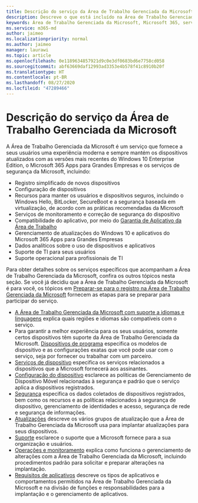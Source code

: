 ```yaml
---
title: Descrição do serviço da Área de Trabalho Gerenciada da Microsoft
description: Descreve o que está incluído na Área de Trabalho Gerenciada da Microsoft como um serviço
keywords: Área de Trabalho Gerenciada da Microsoft, Microsoft 365, serviço, documentação
ms.service: m365-md
author: jaimeo
ms.localizationpriority: normal
ms.author: jaimeo
manager: laurawi
ms.topic: article
ms.openlocfilehash: 0e1189634857921d9c0e3df0683bd6e7758cd058
ms.sourcegitcommit: abf63669daf12993ad3353e4b578f41c8910b20f
ms.translationtype: HT
ms.contentlocale: pt-BR
ms.lasthandoff: 08/27/2020
ms.locfileid: "47289466"
---
```

# <a name="microsoft-managed-desktop-service-description"></a>Descrição do serviço da Área de Trabalho Gerenciada da Microsoft

A Área de Trabalho Gerenciada da Microsoft é um serviço que fornece a seus usuários uma experiência moderna e sempre mantém os dispositivos atualizados com as versões mais recentes do Windows 10 Enterprise Edition, o Microsoft 365 Apps para Grandes Empresas e os serviços de segurança da Microsoft, incluindo:

- Registro simplificado de novos dispositivos
- Configuração de dispositivos
- Recursos para manter os usuários e dispositivos seguros, incluindo o Windows Hello, BitLocker, SecureBoot e a segurança baseada em virtualização, de acordo com as práticas recomendadas da Microsoft
- Serviços de monitoramento e correção de segurança do dispositivo
- Compatibilidade do aplicativo, por meio do [Garantia de Aplicativo da Área de Trabalho](https://docs.microsoft.com/fasttrack/win-10-desktop-app-assure)
- Gerenciamento de atualizações do Windows 10 e aplicativos do Microsoft 365 Apps para Grandes Empresas
- Dados analíticos sobre o uso de dispositivos e aplicativos
- Suporte de TI para seus usuários
- Suporte operacional para profissionais de TI

Para obter detalhes sobre os serviços específicos que acompanham a Área de Trabalho Gerenciada da Microsoft, confira os outros tópicos nesta seção. Se você já decidiu que a Área de Trabalho Gerenciada da Microsoft é para você, os tópicos em [Preparar-se para o registro na Área de Trabalho Gerenciada da Microsoft](https://docs.microsoft.com/microsoft-365/managed-desktop/get-ready/) fornecem as etapas para se preparar para participar do serviço.

- [A Área de Trabalho Gerenciada da Microsoft com suporte a idiomas e linguagens](regions-languages.md) explica quais regiões e idiomas são compatíveis com o serviço.
- Para garantir a melhor experiência para os seus usuários, somente certos dispositivos têm suporte da Área de Trabalho Gerenciada da Microsoft. [Dispositivos de programa](device-list.md) especifica os modelos de dispositivo e as configurações exatas que você pode usar com o serviço, seja por fornecer ou trabalhar com um parceiro.
- [Serviços de dispositivo](device-services.md) especifica os serviços relacionados a dispositivos que a Microsoft fornecerá aos assinantes.
- [Configuração do dispositivo](device-policies.md) esclarece as políticas de Gerenciamento de Dispositivo Móvel relacionadas à segurança e padrão que o serviço aplica a dispositivos registrados.
- [Segurança](security.md) especifica os dados coletados de dispositivos registrados, bem como os recursos e as políticas relacionados à segurança de dispositivo, gerenciamento de identidades e acesso, segurança de rede e segurança de informações.
- [Atualizações](updates.md) descreve os vários grupos de atualização que a Área de Trabalho Gerenciada da Microsoft usa para implantar atualizações para seus dispositivos.
- [Suporte](support.md) esclarece o suporte que a Microsoft fornece para a sua organização e usuários.
- [Operações e monitoramento](operations-and-monitoring.md) explica como funciona o gerenciamento de alterações com a Área de Trabalho Gerenciada da Microsoft, incluindo procedimentos padrão para solicitar e preparar alterações na implantação.
- [Requisitos de aplicativos](mmd-app-requirements.md) descreve os tipos de aplicativos e comportamentos permitidos na Área de Trabalho Gerenciada da Microsoft e na divisão de funções e responsabilidades para a implantação e o gerenciamento de aplicativos.
